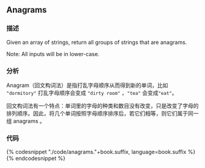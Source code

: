 ## Anagrams


### 描述

Given an array of strings, return all groups of strings that are anagrams.

Note: All inputs will be in lower-case.


### 分析

Anagram（回文构词法）是指打乱字母顺序从而得到新的单词，比如 `"dormitory"` 打乱字母顺序会变成 `"dirty room"` ，`"tea"` 会变成`"eat"`。

回文构词法有一个特点：单词里的字母的种类和数目没有改变，只是改变了字母的排列顺序。因此，将几个单词按照字母顺序排序后，若它们相等，则它们属于同一组 anagrams 。


### 代码

{% codesnippet "./code/anagrams."+book.suffix, language=book.suffix %}{% endcodesnippet %}
